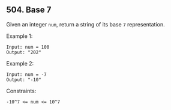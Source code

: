 ## 504. Base 7

Given an integer `num`, return a string of its base `7` representation.

Example 1:

```
Input: num = 100
Output: "202"
```

Example 2:

```
Input: num = -7
Output: "-10"
```

Constraints:

```
-10^7 <= num <= 10^7
```
